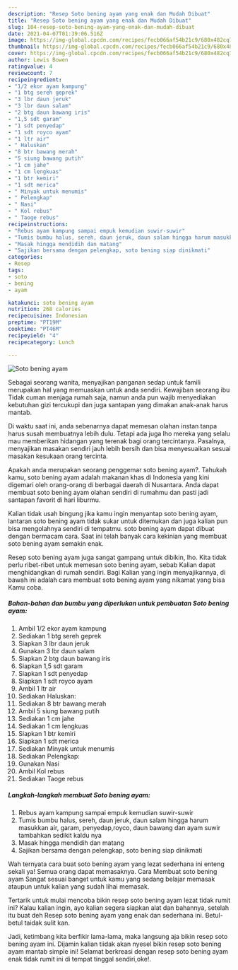 ```yaml
---
description: "Resep Soto bening ayam yang enak dan Mudah Dibuat"
title: "Resep Soto bening ayam yang enak dan Mudah Dibuat"
slug: 104-resep-soto-bening-ayam-yang-enak-dan-mudah-dibuat
date: 2021-04-07T01:39:06.516Z
image: https://img-global.cpcdn.com/recipes/fecb066af54b21c9/680x482cq70/soto-bening-ayam-foto-resep-utama.jpg
thumbnail: https://img-global.cpcdn.com/recipes/fecb066af54b21c9/680x482cq70/soto-bening-ayam-foto-resep-utama.jpg
cover: https://img-global.cpcdn.com/recipes/fecb066af54b21c9/680x482cq70/soto-bening-ayam-foto-resep-utama.jpg
author: Lewis Bowen
ratingvalue: 4
reviewcount: 7
recipeingredient:
- "1/2 ekor ayam kampung"
- "1 btg sereh geprek"
- "3 lbr daun jeruk"
- "3 lbr daun salam"
- "2 btg daun bawang iris"
- "1,5 sdt garam"
- "1 sdt penyedap"
- "1 sdt royco ayam"
- "1 ltr air"
- " Haluskan"
- "8 btr bawang merah"
- "5 siung bawang putih"
- "1 cm jahe"
- "1 cm lengkuas"
- "1 btr kemiri"
- "1 sdt merica"
- " Minyak untuk menumis"
- " Pelengkap"
- " Nasi"
- " Kol rebus"
- " Taoge rebus"
recipeinstructions:
- "Rebus ayam kampung sampai empuk kemudian suwir-suwir"
- "Tumis bumbu halus, sereh, daun jeruk, daun salam hingga harum masukkan air, garam, penyedap,royco, daun bawang dan ayam suwir tambahkan sedikit kaldu nya"
- "Masak hingga mendidih dan matang"
- "Sajikan bersama dengan pelengkap, soto bening siap dinikmati"
categories:
- Resep
tags:
- soto
- bening
- ayam

katakunci: soto bening ayam 
nutrition: 268 calories
recipecuisine: Indonesian
preptime: "PT19M"
cooktime: "PT46M"
recipeyield: "4"
recipecategory: Lunch

---
```



![Soto bening ayam](https://img-global.cpcdn.com/recipes/fecb066af54b21c9/680x482cq70/soto-bening-ayam-foto-resep-utama.jpg)

Sebagai seorang wanita, menyajikan panganan sedap untuk famili merupakan hal yang memuaskan untuk anda sendiri. Kewajiban seorang ibu Tidak cuman menjaga rumah saja, namun anda pun wajib menyediakan kebutuhan gizi tercukupi dan juga santapan yang dimakan anak-anak harus mantab.

Di waktu  saat ini, anda sebenarnya dapat memesan olahan instan tanpa harus susah membuatnya lebih dulu. Tetapi ada juga lho mereka yang selalu mau memberikan hidangan yang terenak bagi orang tercintanya. Pasalnya, menyajikan masakan sendiri jauh lebih bersih dan bisa menyesuaikan sesuai masakan kesukaan orang tercinta. 



Apakah anda merupakan seorang penggemar soto bening ayam?. Tahukah kamu, soto bening ayam adalah makanan khas di Indonesia yang kini digemari oleh orang-orang di berbagai daerah di Nusantara. Anda dapat membuat soto bening ayam olahan sendiri di rumahmu dan pasti jadi santapan favorit di hari liburmu.

Kalian tidak usah bingung jika kamu ingin menyantap soto bening ayam, lantaran soto bening ayam tidak sukar untuk ditemukan dan juga kalian pun bisa mengolahnya sendiri di tempatmu. soto bening ayam dapat dibuat dengan bermacam cara. Saat ini telah banyak cara kekinian yang membuat soto bening ayam semakin enak.

Resep soto bening ayam juga sangat gampang untuk dibikin, lho. Kita tidak perlu ribet-ribet untuk memesan soto bening ayam, sebab Kalian dapat menghidangkan di rumah sendiri. Bagi Kalian yang ingin menyajikannya, di bawah ini adalah cara membuat soto bening ayam yang nikamat yang bisa Kamu coba.

<!--inarticleads1-->

##### Bahan-bahan dan bumbu yang diperlukan untuk pembuatan Soto bening ayam:

1. Ambil 1/2 ekor ayam kampung
1. Sediakan 1 btg sereh geprek
1. Siapkan 3 lbr daun jeruk
1. Gunakan 3 lbr daun salam
1. Siapkan 2 btg daun bawang iris
1. Siapkan 1,5 sdt garam
1. Siapkan 1 sdt penyedap
1. Siapkan 1 sdt royco ayam
1. Ambil 1 ltr air
1. Sediakan  Haluskan:
1. Sediakan 8 btr bawang merah
1. Ambil 5 siung bawang putih
1. Sediakan 1 cm jahe
1. Sediakan 1 cm lengkuas
1. Siapkan 1 btr kemiri
1. Siapkan 1 sdt merica
1. Sediakan  Minyak untuk menumis
1. Sediakan  Pelengkap:
1. Gunakan  Nasi
1. Ambil  Kol rebus
1. Sediakan  Taoge rebus




<!--inarticleads2-->

##### Langkah-langkah membuat Soto bening ayam:

1. Rebus ayam kampung sampai empuk kemudian suwir-suwir
1. Tumis bumbu halus, sereh, daun jeruk, daun salam hingga harum masukkan air, garam, penyedap,royco, daun bawang dan ayam suwir tambahkan sedikit kaldu nya
1. Masak hingga mendidih dan matang
1. Sajikan bersama dengan pelengkap, soto bening siap dinikmati




Wah ternyata cara buat soto bening ayam yang lezat sederhana ini enteng sekali ya! Semua orang dapat memasaknya. Cara Membuat soto bening ayam Sangat sesuai banget untuk kamu yang sedang belajar memasak ataupun untuk kalian yang sudah lihai memasak.

Tertarik untuk mulai mencoba bikin resep soto bening ayam lezat tidak rumit ini? Kalau kalian ingin, ayo kalian segera siapkan alat dan bahannya, setelah itu buat deh Resep soto bening ayam yang enak dan sederhana ini. Betul-betul taidak sulit kan. 

Jadi, ketimbang kita berfikir lama-lama, maka langsung aja bikin resep soto bening ayam ini. Dijamin kalian tiidak akan nyesel bikin resep soto bening ayam mantab simple ini! Selamat berkreasi dengan resep soto bening ayam enak tidak rumit ini di tempat tinggal sendiri,oke!.

